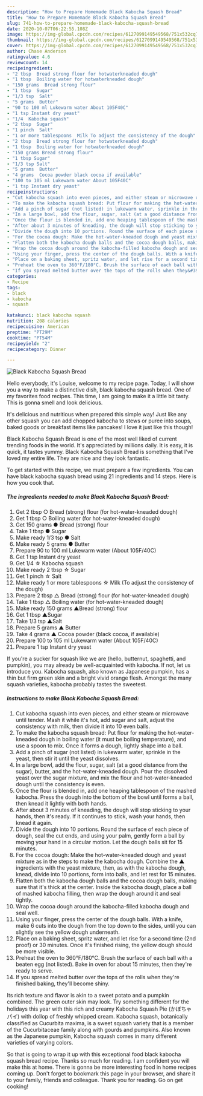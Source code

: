 ```yaml
---
description: "How to Prepare Homemade Black Kabocha Squash Bread"
title: "How to Prepare Homemade Black Kabocha Squash Bread"
slug: 741-how-to-prepare-homemade-black-kabocha-squash-bread
date: 2020-10-07T06:22:55.108Z
image: https://img-global.cpcdn.com/recipes/6127099149549568/751x532cq70/black-kabocha-squash-bread-recipe-main-photo.jpg
thumbnail: https://img-global.cpcdn.com/recipes/6127099149549568/751x532cq70/black-kabocha-squash-bread-recipe-main-photo.jpg
cover: https://img-global.cpcdn.com/recipes/6127099149549568/751x532cq70/black-kabocha-squash-bread-recipe-main-photo.jpg
author: Chase Anderson
ratingvalue: 4.6
reviewcount: 14
recipeingredient:
- "2 tbsp  Bread strong flour for hotwaterkneaded dough"
- "1 tbsp  Boiling water for hotwaterkneaded dough"
- "150 grams  Bread strong flour"
- "1 tbsp  Sugar"
- "1/3 tsp  Salt"
- "5 grams  Butter"
- "90 to 100 ml Lukewarm water About 105F40C"
- "1 tsp Instant dry yeast"
- "1/4  Kabocha squash"
- "2 tbsp  Sugar"
- "1 pinch  Salt"
- "1 or more tablespoons  Milk To adjust the consistency of the dough"
- "2 tbsp  Bread strong flour for hotwaterkneaded dough"
- "1 tbsp  Boiling water for hotwaterkneaded dough"
- "150 grams Bread strong flour"
- "1 tbsp Sugar"
- "1/3 tsp Salt"
- "5 grams  Butter"
- "4 grams  Cocoa powder black cocoa if available"
- "100 to 105 ml Lukewarm water About 105F40C"
- "1 tsp Instant dry yeast"
recipeinstructions:
- "Cut kabocha squash into even pieces, and either steam or microwave until tender. Mash it while it&#39;s hot, add sugar and salt, adjust the consistency with milk, then divide it into 10 even balls."
- "To make the kabocha squash bread: Put flour for making the hot-water-kneaded dough in boiling water (it must be boiling temperature), and use a spoon to mix. Once it forms a dough, lightly shape into a ball."
- "Add a pinch of sugar (not listed) in lukewarm water, sprinkle in the yeast, then stir it until the yeast dissolves."
- "In a large bowl, add the flour, sugar, salt (at a good distance from the sugar), butter, and the hot-water-kneaded dough. Pour the dissolved yeast over the sugar mixture, and mix the flour and hot-water-kneaded dough until the consistency is even."
- "Once the flour is blended in, add one heaping tablespoon of the mashed kabocha. Press the dough into the bottom of the bowl until forms a ball, then knead it lightly with both hands."
- "After about 3 minutes of kneading, the dough will stop sticking to your hands, then it&#39;s ready. If it continues to stick, wash  your hands, then knead it again."
- "Divide the dough into 10 portions. Round the surface of each piece of dough, seal the cut ends, and using your palm, gently form a ball by moving your hand in a circular motion. Let the dough balls sit for 15 minutes."
- "For the cocoa dough: Make the hot-water-kneaded dough and yeast mixture as in the steps to make the kabocha dough. Combine the ▲ ingredients with the yeast mixture, then, as with the kabocha dough, knead, divide into 10 portions, form into balls, and let rest for 15 minutes."
- "Flatten both the kabocha dough balls and the cocoa dough balls, making sure that it&#39;s thick at the center. Inside the kabocha dough, place a ball of mashed kabocha filling, then wrap the dough around it and seal tightly."
- "Wrap the cocoa dough around the kabocha-filled kabocha dough and seal well."
- "Using your finger, press the center of the dough balls. With a knife, make 6 cuts into the dough from the top down to the sides, until you can slightly see the yellow dough underneath."
- "Place on a baking sheet, spritz water, and let rise for a second time (2nd proof) or 30 minutes. Once it&#39;s finished rising, the yellow dough should be more visible."
- "Preheat the oven to 360°F/180°C. Brush the surface of each ball with a beaten egg (not listed). Bake in oven for about 15 minutes, then they&#39;re ready to serve."
- "If you spread melted butter over the tops of the rolls when they&#39;re finished baking, they&#39;ll become shiny."
categories:
- Recipe
tags:
- black
- kabocha
- squash

katakunci: black kabocha squash 
nutrition: 208 calories
recipecuisine: American
preptime: "PT29M"
cooktime: "PT54M"
recipeyield: "2"
recipecategory: Dinner

---
```



![Black Kabocha Squash Bread](https://img-global.cpcdn.com/recipes/6127099149549568/751x532cq70/black-kabocha-squash-bread-recipe-main-photo.jpg)

Hello everybody, it's Louise, welcome to my recipe page. Today, I will show you a way to make a distinctive dish, black kabocha squash bread. One of my favorites food recipes. This time, I am going to make it a little bit tasty. This is gonna smell and look delicious.

It&#39;s delicious and nutritious when prepared this simple way! Just like any other squash you can add chopped kabocha to stews or puree into soups, baked goods or breakfast items like pancakes! I love it just like this though!

Black Kabocha Squash Bread is one of the most well liked of current trending foods in the world. It's appreciated by millions daily. It is easy, it is quick, it tastes yummy. Black Kabocha Squash Bread is something that I've loved my entire life. They are nice and they look fantastic.


To get started with this recipe, we must prepare a few ingredients. You can have black kabocha squash bread using 21 ingredients and 14 steps. Here is how you cook that.

<!--inarticleads1-->

##### The ingredients needed to make Black Kabocha Squash Bread:

1. Get 2 tbsp ○ Bread (strong) flour (for hot-water-kneaded dough)
1. Get 1 tbsp ○ Boiling water (for hot-water-kneaded dough)
1. Get 150 grams ● Bread (strong) flour
1. Take 1 tbsp ● Sugar
1. Make ready 1/3 tsp ● Salt
1. Make ready 5 grams ● Butter
1. Prepare 90 to 100 ml Lukewarm water (About 105F/40C)
1. Get 1 tsp Instant dry yeast
1. Get 1/4 ☆ Kabocha squash
1. Make ready 2 tbsp ☆ Sugar
1. Get 1 pinch ☆ Salt
1. Make ready 1 or more tablespoons ☆ Milk (To adjust the consistency of the dough)
1. Prepare 2 tbsp △ Bread (strong) flour (for hot-water-kneaded dough)
1. Take 1 tbsp △ Boiling water (for hot-water-kneaded dough)
1. Make ready 150 grams ▲Bread (strong) flour
1. Get 1 tbsp ▲Sugar
1. Take 1/3 tsp ▲Salt
1. Prepare 5 grams ▲ Butter
1. Take 4 grams ▲ Cocoa powder (black cocoa, if available)
1. Prepare 100 to 105 ml Lukewarm water (About 105F/40C)
1. Prepare 1 tsp Instant dry yeast


If you&#39;re a sucker for squash like we are (hello, butternut, spaghetti, and pumpkin), you may already be well-acquainted with kabocha. If not, let us introduce you. Kabocha squash, also known as Japanese pumpkin, has a thin but firm green skin and a bright vivid orange flesh. Amongst the many squash varieties, kabocha probably tastes the sweetest. 

<!--inarticleads2-->

##### Instructions to make Black Kabocha Squash Bread:

1. Cut kabocha squash into even pieces, and either steam or microwave until tender. Mash it while it&#39;s hot, add sugar and salt, adjust the consistency with milk, then divide it into 10 even balls.
1. To make the kabocha squash bread: Put flour for making the hot-water-kneaded dough in boiling water (it must be boiling temperature), and use a spoon to mix. Once it forms a dough, lightly shape into a ball.
1. Add a pinch of sugar (not listed) in lukewarm water, sprinkle in the yeast, then stir it until the yeast dissolves.
1. In a large bowl, add the flour, sugar, salt (at a good distance from the sugar), butter, and the hot-water-kneaded dough. Pour the dissolved yeast over the sugar mixture, and mix the flour and hot-water-kneaded dough until the consistency is even.
1. Once the flour is blended in, add one heaping tablespoon of the mashed kabocha. Press the dough into the bottom of the bowl until forms a ball, then knead it lightly with both hands.
1. After about 3 minutes of kneading, the dough will stop sticking to your hands, then it&#39;s ready. If it continues to stick, wash  your hands, then knead it again.
1. Divide the dough into 10 portions. Round the surface of each piece of dough, seal the cut ends, and using your palm, gently form a ball by moving your hand in a circular motion. Let the dough balls sit for 15 minutes.
1. For the cocoa dough: Make the hot-water-kneaded dough and yeast mixture as in the steps to make the kabocha dough. Combine the ▲ ingredients with the yeast mixture, then, as with the kabocha dough, knead, divide into 10 portions, form into balls, and let rest for 15 minutes.
1. Flatten both the kabocha dough balls and the cocoa dough balls, making sure that it&#39;s thick at the center. Inside the kabocha dough, place a ball of mashed kabocha filling, then wrap the dough around it and seal tightly.
1. Wrap the cocoa dough around the kabocha-filled kabocha dough and seal well.
1. Using your finger, press the center of the dough balls. With a knife, make 6 cuts into the dough from the top down to the sides, until you can slightly see the yellow dough underneath.
1. Place on a baking sheet, spritz water, and let rise for a second time (2nd proof) or 30 minutes. Once it&#39;s finished rising, the yellow dough should be more visible.
1. Preheat the oven to 360°F/180°C. Brush the surface of each ball with a beaten egg (not listed). Bake in oven for about 15 minutes, then they&#39;re ready to serve.
1. If you spread melted butter over the tops of the rolls when they&#39;re finished baking, they&#39;ll become shiny.


Its rich texture and flavor is akin to a sweet potato and a pumpkin combined. The green outer skin may look. Try something different for the holidays this year with this rich and creamy Kabocha Squash Pie (かぼちゃパイ) with dollop of freshly whipped cream. Kabocha squash, botanically classified as Cucurbita maxima, is a sweet squash variety that is a member of the Cucurbitaceae family along with gourds and pumpkins. Also known as the Japanese pumpkin, Kabocha squash comes in many different varieties of varying colors. 

So that is going to wrap it up with this exceptional food black kabocha squash bread recipe. Thanks so much for reading. I am confident you will make this at home. There is gonna be more interesting food in home recipes coming up. Don't forget to bookmark this page in your browser, and share it to your family, friends and colleague. Thank you for reading. Go on get cooking!
